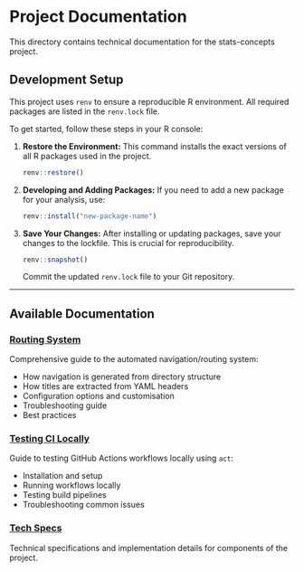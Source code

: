 # Project Documentation

This directory contains technical documentation for the stats-concepts project.

## Development Setup

This project uses `renv` to ensure a reproducible R environment. All required packages are listed in the `renv.lock` file.

To get started, follow these steps in your R console:

1.  **Restore the Environment:**
    This command installs the exact versions of all R packages used in the project.
    ```r
    renv::restore()
    ```

2.  **Developing and Adding Packages:**
    If you need to add a new package for your analysis, use:
    ```r
    renv::install("new-package-name")
    ```

3.  **Save Your Changes:**
    After installing or updating packages, save your changes to the lockfile. This is crucial for reproducibility.
    ```r
    renv::snapshot()
    ```
    Commit the updated `renv.lock` file to your Git repository.

---

## Available Documentation

### [Routing System](./routing-system.md)
Comprehensive guide to the automated navigation/routing system:
- How navigation is generated from directory structure
- How titles are extracted from YAML headers
- Configuration options and customisation
- Troubleshooting guide
- Best practices

### [Testing CI Locally](./testing-ci-locally.md)
Guide to testing GitHub Actions workflows locally using `act`:
- Installation and setup
- Running workflows locally
- Testing build pipelines
- Troubleshooting common issues

### [Tech Specs](./tech-specs/)
Technical specifications and implementation details for components of the project.
